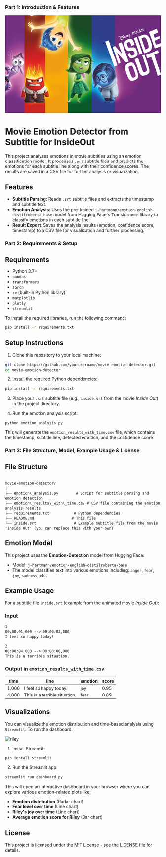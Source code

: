 
### Part 1: Introduction & Features



![Logo](inside.png)
# Movie Emotion Detector from Subtitle for InsideOut

This project analyzes emotions in movie subtitles using an emotion classification model. It processes `.srt` subtitle files and predicts the emotions for each subtitle line along with their confidence scores. The results are saved in a CSV file for further analysis or visualization.

## Features
- **Subtitle Parsing**: Reads `.srt` subtitle files and extracts the timestamp and subtitle text.
- **Emotion Analysis**: Uses the pre-trained `j-hartmann/emotion-english-distilroberta-base` model from Hugging Face's Transformers library to classify emotions in each subtitle line.
- **Result Export**: Saves the analysis results (emotion, confidence score, timestamp) to a CSV file for visualization and further processing.


### Part 2: Requirements & Setup


## Requirements

- Python 3.7+
- `pandas`
- `transformers`
- `torch`
- `re` (built-in Python library)
- `matplotlib`
- `plotly`
- `streamlit`

To install the required libraries, run the following command:

```bash
pip install -r requirements.txt
````

## Setup Instructions

1. Clone this repository to your local machine:

```bash
git clone https://github.com/yourusername/movie-emotion-detector.git
cd movie-emotion-detector
```

2. Install the required Python dependencies:

```bash
pip install -r requirements.txt
```

3. Place your `.srt` subtitle file (e.g., `inside.srt` from the movie *Inside Out*) in the project directory.

4. Run the emotion analysis script:

```bash
python emotion_analysis.py
```

This will generate the `emotion_results_with_time.csv` file, which contains the timestamp, subtitle line, detected emotion, and the confidence score.



### Part 3: File Structure, Model, Example Usage & License

## File Structure

````

movie-emotion-detector/
│
├── emotion\_analysis.py        # Script for subtitle parsing and emotion detection
├── emotion\_results\_with\_time.csv # CSV file containing the emotion analysis results
├── requirements.txt           # Python dependencies
├── README.md                 # This file
└── inside.srt                 # Example subtitle file from the movie 'Inside Out' (you can replace this with your own)

````

## Emotion Model

This project uses the **Emotion-Detection** model from Hugging Face:

* Model: [`j-hartmann/emotion-english-distilroberta-base`](https://huggingface.co/j-hartmann/emotion-english-distilroberta-base)
* The model classifies text into various emotions including: `anger`, `fear`, `joy`, `sadness`, etc.

## Example Usage

For a subtitle file `inside.srt` (example from the animated movie *Inside Out*):

### Input

```srt
1
00:00:01,000 --> 00:00:03,000
I feel so happy today!

2
00:00:04,000 --> 00:00:06,000
This is a terrible situation.
````

### Output in `emotion_results_with_time.csv`

| time  | line                          | emotion | score |
| ----- | ----------------------------- | ------- | ----- |
| 1.000 | I feel so happy today!        | joy     | 0.95  |
| 4.000 | This is a terrible situation. | fear    | 0.89  |

## Visualizations 

You can visualize the emotion distribution and time-based analysis using `Streamlit`. To run the dashboard:

![riley](riley.png)

1. Install Streamlit:

```bash
pip install streamlit
```

2. Run the Streamlit app:

```bash
streamlit run dashboard.py
```

This will open an interactive dashboard in your browser where you can explore various emotion-related plots like:

* **Emotion distribution** (Radar chart)
* **Fear level over time** (Line chart)
* **Riley's joy over time** (Line chart)
* **Average emotion score for Riley** (Bar chart)

## License

This project is licensed under the MIT License - see the [LICENSE](LICENSE) file for details.

```

